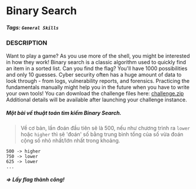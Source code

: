 # Binary Search
##### Tags: `General Skills`
### DESCRIPTION
Want to play a game? As you use more of the shell, you might be interested in how they work! Binary search is a classic algorithm used to quickly find an item in a sorted list. Can you find the flag? You'll have 1000 possibilities and only 10 guesses.
Cyber security often has a huge amount of data to look through - from logs, vulnerability reports, and forensics. Practicing the fundamentals manually might help you in the future when you have to write your own tools!
You can download the challenge files here:
[challenge.zip](https://artifacts.picoctf.net/c_atlas/20/challenge.zip)
Additional details will be available after launching your challenge instance.
##### Một bài về thuật toán tìm kiếm Binary Search.
> Về cơ bản, lần đoán đầu tiên sẽ là 500, nếu như chương trình ra `lower` hoặc `higher` thì sẽ 'đoán' số bằng trung bình tổng của số vừa đoán cộng số nhỏ nhất/lớn nhất trong khoảng.
```
500 -> higher
750 -> lower
625 -> lower
...                                 
```
##### => Lấy flag thành công!
